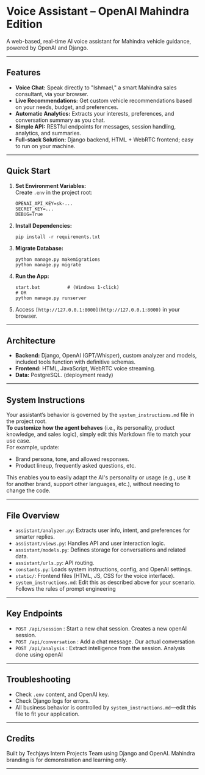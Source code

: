 # Voice Assistant – OpenAI Mahindra Edition

A web-based, real-time AI voice assistant for Mahindra vehicle guidance, powered by OpenAI and Django.

---

## Features

- **Voice Chat:** Speak directly to "Ishmael," a smart Mahindra sales consultant, via your browser.
- **Live Recommendations:** Get custom vehicle recommendations based on your needs, budget, and preferences.
- **Automatic Analytics:** Extracts your interests, preferences, and conversation summary as you chat.
- **Simple API:** RESTful endpoints for messages, session handling, analytics, and summaries.
- **Full-stack Solution:** Django backend, HTML + WebRTC frontend; easy to run on your machine.

---

## Quick Start

1. **Set Environment Variables:**  
   Create `.env` in the project root:
   ```
   OPENAI_API_KEY=sk-...
   SECRET_KEY=...
   DEBUG=True
   ```
2. **Install Dependencies:**  
   ```
   pip install -r requirements.txt
   ```
3. **Migrate Database:**  
   ```
   python manage.py makemigrations
   python manage.py migrate
   ```
4. **Run the App:**  
   ```
   start.bat          # (Windows 1-click)
   # OR
   python manage.py runserver
   ```
5. Access `[http://127.0.0.1:8000](http://127.0.0.1:8000)` in your browser.

---

## Architecture

- **Backend:** Django, OpenAI (GPT/Whisper), custom analyzer and models, included tools function with definitive schemas.
- **Frontend:** HTML, JavaScript, WebRTC voice streaming.
- **Data:** PostgreSQL. (deployment ready)

---

## System Instructions

Your assistant’s behavior is governed by the `system_instructions.md` file in the project root.  
**To customize how the agent behaves** (i.e., its personality, product knowledge, and sales logic), simply edit this Markdown file to match your use case.  
For example, update:
- Brand persona, tone, and allowed responses.
- Product lineup, frequently asked questions, etc.

This enables you to easily adapt the AI's personality or usage (e.g., use it for another brand, support other languages, etc.), without needing to change the code.

---

## File Overview

- `assistant/analyzer.py`: Extracts user info, intent, and preferences for smarter replies.
- `assistant/views.py`: Handles API and user interaction logic.
- `assistant/models.py`: Defines storage for conversations and related data.
- `assistant/urls.py`: API routing.
- `constants.py`: Loads system instructions, config, and OpenAI settings.
- `static/`: Frontend files (HTML, JS, CSS for the voice interface).
- `system_instructions.md`: Edit this as described above for your scenario. Follows the rules of prompt engineering

---

## Key Endpoints

- `POST /api/session` : Start a new chat session. Creates a new openAI session.
- `POST /api/conversation` : Add a chat message. Our actual conversation
- `POST /api/analysis` : Extract intelligence from the session. Analysis done using openAI

---

## Troubleshooting

- Check `.env` content, and OpenAI key.
- Check Django logs for errors.
- All business behavior is controlled by `system_instructions.md`—edit this file to fit your application.

---

## Credits

Built by Techjays Intern Projects Team using Django and OpenAI.
Mahindra branding is for demonstration and learning only.

---